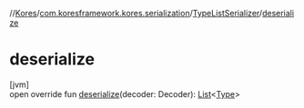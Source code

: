 //[Kores](../../../index.md)/[com.koresframework.kores.serialization](../index.md)/[TypeListSerializer](index.md)/[deserialize](deserialize.md)

# deserialize

[jvm]\
open override fun [deserialize](deserialize.md)(decoder: Decoder): [List](https://kotlinlang.org/api/latest/jvm/stdlib/kotlin.collections/-list/index.html)<[Type](https://docs.oracle.com/javase/8/docs/api/java/lang/reflect/Type.html)>
